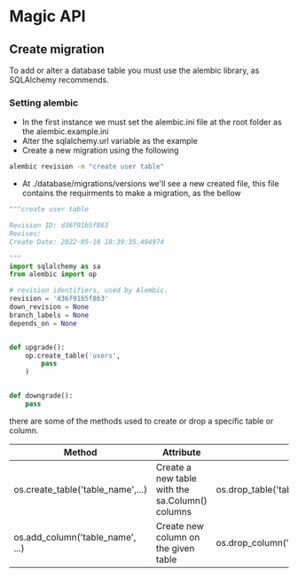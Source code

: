 # Magic API

## Create migration

To add or alter a database table you must use the alembic library, as SQLAlchemy recommends.

### Setting alembic

- In the first instance we must set the alembic.ini file at the root folder as the alembic.example.ini
- Alter the sqlalchemy.url variable as the example
- Create a new migration using the following
```sh
alembic revision -m "create user table"
```
- At ./database/migrations/versions we'll see a new created file, this file contains the requirments to make a migration, as the bellow
```python
"""create user table

Revision ID: d36f91b5f863
Revises: 
Create Date: 2022-05-18 18:39:35.494974

"""
import sqlalchemy as sa
from alembic import op

# revision identifiers, used by Alembic.
revision = 'd36f91b5f863'
down_revision = None
branch_labels = None
depends_on = None


def upgrade():
    op.create_table('users',
        pass
    )


def downgrade():
    pass
```
there are some of the methods used to create or drop a specific table or column.
<table>
<thead>
  <tr>
    <th>Method</th>
    <th>Attribute</th>
    <th>Reverse</th>
  </tr>
</thead>
<tbody>
  <tr>
    <td>os.create_table('table_name',...)</td>
    <td>Create a new table with the sa.Column() columns</td>
    <td>os.drop_table('table_name')</td>
  </tr>
  <tr>
    <td>os.add_column('table_name', ...)</td>
    <td>Create new column on the given table</td>
    <td>os.drop_column('table_name','column_name')</td>
  </tr>
</tbody>
</table>
